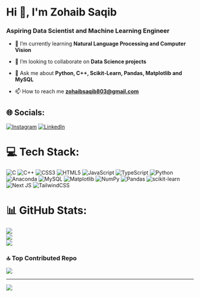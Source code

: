 <h1 align="left">Hi 👋, I'm Zohaib Saqib</h1>
<h3 align="left">Aspiring Data Scientist and Machine Learning Engineer</h3>

- 🌱 I’m currently learning **Natural Language Processing and Computer Vision**

- 👯 I’m looking to collaborate on **Data Science projects**

- 💬 Ask me about **Python, C++, Scikit-Learn, Pandas, Matplotlib and MySQL**

- 📫 How to reach me **zohaibsaqib803@gmail.com**


## 🌐 Socials:
[![Instagram](https://img.shields.io/badge/Instagram-%23E4405F.svg?logo=Instagram&logoColor=white)](https://instagram.com/zohaib_saqib803) [![LinkedIn](https://img.shields.io/badge/LinkedIn-%230077B5.svg?logo=linkedin&logoColor=white)](https://linkedin.com/in/zohaib-saqib-4375871a7/) 

# 💻 Tech Stack:
![C](https://img.shields.io/badge/c-%2300599C.svg?style=for-the-badge&logo=c&logoColor=white) ![C++](https://img.shields.io/badge/c++-%2300599C.svg?style=for-the-badge&logo=c%2B%2B&logoColor=white) ![CSS3](https://img.shields.io/badge/css3-%231572B6.svg?style=for-the-badge&logo=css3&logoColor=white) ![HTML5](https://img.shields.io/badge/html5-%23E34F26.svg?style=for-the-badge&logo=html5&logoColor=white) ![JavaScript](https://img.shields.io/badge/javascript-%23323330.svg?style=for-the-badge&logo=javascript&logoColor=%23F7DF1E) ![TypeScript](https://img.shields.io/badge/typescript-%23007ACC.svg?style=for-the-badge&logo=typescript&logoColor=white) ![Python](https://img.shields.io/badge/python-3670A0?style=for-the-badge&logo=python&logoColor=ffdd54) ![Anaconda](https://img.shields.io/badge/Anaconda-%2344A833.svg?style=for-the-badge&logo=anaconda&logoColor=white) ![MySQL](https://img.shields.io/badge/mysql-%2300000f.svg?style=for-the-badge&logo=mysql&logoColor=white) ![Matplotlib](https://img.shields.io/badge/Matplotlib-%23ffffff.svg?style=for-the-badge&logo=Matplotlib&logoColor=black) ![NumPy](https://img.shields.io/badge/numpy-%23013243.svg?style=for-the-badge&logo=numpy&logoColor=white) ![Pandas](https://img.shields.io/badge/pandas-%23150458.svg?style=for-the-badge&logo=pandas&logoColor=white) ![scikit-learn](https://img.shields.io/badge/scikit--learn-%23F7931E.svg?style=for-the-badge&logo=scikit-learn&logoColor=white) ![Next JS](https://img.shields.io/badge/Next-black?style=for-the-badge&logo=next.js&logoColor=white) ![TailwindCSS](https://img.shields.io/badge/tailwindcss-%2338B2AC.svg?style=for-the-badge&logo=tailwind-css&logoColor=white)
# 📊 GitHub Stats:
![](https://github-readme-stats.vercel.app/api?username=zohaibterminator&theme=dark&hide_border=false&include_all_commits=false&count_private=false)<br/>
![](https://github-readme-streak-stats.herokuapp.com/?user=zohaibterminator&theme=dark&hide_border=false)<br/>
![](https://github-readme-stats.vercel.app/api/top-langs/?username=zohaibterminator&theme=dark&hide_border=false&include_all_commits=false&count_private=false&layout=compact)

### 🔝 Top Contributed Repo
![](https://github-contributor-stats.vercel.app/api?username=zohaibterminator&limit=5&theme=dark&combine_all_yearly_contributions=true)

---
[![](https://visitcount.itsvg.in/api?id=zohaibterminator&icon=0&color=0)](https://visitcount.itsvg.in)

